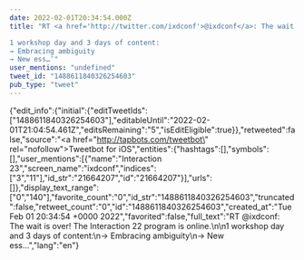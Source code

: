 ```yaml
---
date: 2022-02-01T20:34:54.000Z
title: "RT <a href='http://twitter.com/ixdconf'>@ixdconf</a>: The wait is over! The Interaction 22 program is online.

1 workshop day and 3 days of content:
→ Embracing ambiguity
→ New ess…″"
user_mentions: "undefined"
tweet_id: "1488611840326254603"
pub_type: "tweet"
---
```

{"edit_info":{"initial":{"editTweetIds":["1488611840326254603"],"editableUntil":"2022-02-01T21:04:54.461Z","editsRemaining":"5","isEditEligible":true}},"retweeted":false,"source":"<a href=\"http://tapbots.com/tweetbot\" rel=\"nofollow\">Tweetbot for iΟS</a>","entities":{"hashtags":[],"symbols":[],"user_mentions":[{"name":"Interaction 23","screen_name":"ixdconf","indices":["3","11"],"id_str":"21664207","id":"21664207"}],"urls":[]},"display_text_range":["0","140"],"favorite_count":"0","id_str":"1488611840326254603","truncated":false,"retweet_count":"0","id":"1488611840326254603","created_at":"Tue Feb 01 20:34:54 +0000 2022","favorited":false,"full_text":"RT @ixdconf: The wait is over! The Interaction 22 program is online.\n\n1 workshop day and 3 days of content:\n→ Embracing ambiguity\n→ New ess…","lang":"en"}
